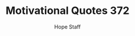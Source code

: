 ---
image: /assets/img/mq/mq_372_lamott.png
title: Motivational Quotes 372
categories:
  - Motivational Quotes
author: Hope Staff
notes: Motivational Quotes 372
embed: >-
  EMBED_GOES_HERE
transcript: >-
  SOME LINES OF TEXT START HERE
---